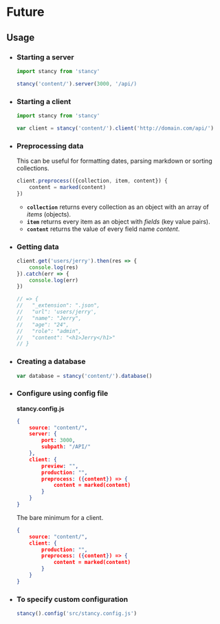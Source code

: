 # Future

## Usage

- ### Starting a server

    ```js
    import stancy from 'stancy'

    stancy('content/').server(3000, '/api/)
    ```

- ### Starting a client

    ```js
    import stancy from 'stancy'

    var client = stancy('content/').client('http://domain.com/api/')
    ```

- ### Preprocessing data

    This can be useful for formatting dates, parsing markdown or sorting collections.

    ```js
    client.preprocess(({collection, item, content}) {
        content = marked(content)
    })
    ```

    - __`collection`__ returns every collection as an object with an array of _items_ (objects).
    - __`item`__ returns every item as an object with _fields_ (key value pairs).
    - __`content`__ returns the value of every field name _content_.

- ### Getting data

    ```js
    client.get('users/jerry').then(res => {
        console.log(res)
    }).catch(err => { 
        console.log(err)
    })

    // => {
    //   "_extension": ".json",
    //   "url": 'users/jerry',
    //   "name": "Jerry",
    //   "age": "24",
    //   "role": "admin",
    //   "content": "<h1>Jerry</h1>"
    // }
    ```

- ### Creating a database

    ```js
    var database = stancy('content/').database()
    ```

- ### Configure using config file

    __stancy.config.js__

    ```json
    {
        source: "content/",
        server: {
            port: 3000,
            subpath: "/API/"
        },
        client: {
            preview: "",
            production: "",
            preprocess: ({content}) => {
                content = marked(content)
            }
        }
    }
    ```

    The bare minimum for a client.

    ```json
    {
        source: "content/",
        client: {
            production: "",
            preprocess: ({content}) => {
                content = marked(content)
            }
        }
    }
    ```

- ### To specify custom configuration

    ```js
    stancy().config('src/stancy.config.js')
    ```


